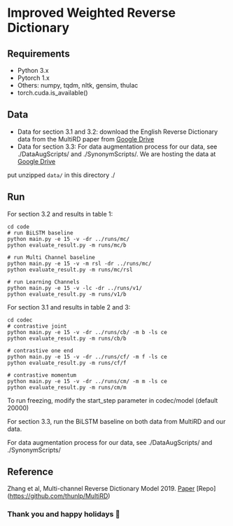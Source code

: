 # Improved Weighted Reverse Dictionary

## Requirements
* Python 3.x
* Pytorch 1.x
* Others: numpy, tqdm, nltk, gensim, thulac
* torch.cuda.is_available()

## Data
* Data for section 3.1 and 3.2: download the English Reverse Dictionary data from the MultiRD paper from [Google Drive](https://drive.google.com/drive/folders/1jeyPE8iGdGUSVJe_6Smr_NzoWfR52f4g?usp=sharing)
* Data for section 3.3: For data augmentation process for our data, see ./DataAugScripts/ and ./SynonymScripts/. We are hosting the data at 
[Google Drive](https://drive.google.com/file/d/1-irISSNJ8MdgOy2H3m2UNdtgnNUXEZYt/view?usp=sharing)

put unzipped `data/` in this directory ./

## Run
For section 3.2 and results in table 1:
```
cd code
# run BiLSTM baseline
python main.py -e 15 -v -dr ../runs/mc/
python evaluate_result.py -m runs/mc/b

# run Multi Channel baseline
python main.py -e 15 -v -m rsl -dr ../runs/mc/
python evaluate_result.py -m runs/mc/rsl

# run Learning Channels
python main.py -e 15 -v -lc -dr ../runs/v1/
python evaluate_result.py -m runs/v1/b

```

For section 3.1 and results in table 2 and 3:
```
cd codec
# contrastive joint
python main.py -e 15 -v -dr ../runs/cb/ -m b -ls ce
python evaluate_result.py -m runs/cb/b

# contrastive one end
python main.py -e 15 -v -dr ../runs/cf/ -m f -ls ce
python evaluate_result.py -m runs/cf/f

# contrastive momentum
python main.py -e 15 -v -dr ../runs/cm/ -m m -ls ce
python evaluate_result.py -m runs/cm/m

```
To run freezing, modify the start_step parameter in codec/model (default 20000)

For section 3.3, run the BiLSTM baseline on both data from MultiRD and our data. 

For data augmentation process for our data, see ./DataAugScripts/ and ./SynonymScripts/

## Reference
Zhang et al, Multi-channel Reverse Dictionary Model 2019. 
[Paper](https://arxiv.org/abs/1912.08441) 
[Repo] (https://github.com/thunlp/MultiRD)

### Thank you and happy holidays 🎅